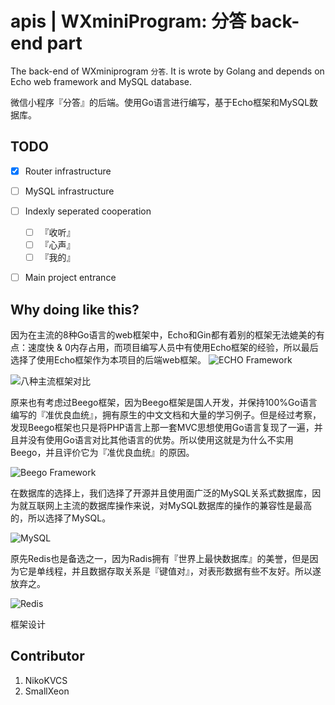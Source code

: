 # apis | WXminiProgram: 分答 back-end part

The back-end of WXminiprogram `分答`. It is wrote by Golang and depends on Echo web framework and MySQL database.

微信小程序『分答』的后端。使用Go语言进行编写，基于Echo框架和MySQL数据库。

## TODO 

- [x] Router infrastructure
- [ ] MySQL infrastructure

- [ ] Indexly seperated cooperation
  - [ ] 『收听』
  - [ ] 『心声』
  - [ ] 『我的』

- [ ] Main project entrance

## Why doing like this?

因为在主流的8种Go语言的web框架中，Echo和Gin都有着别的框架无法媲美的有点：速度快 & 0内存占用，而项目编写人员中有使用Echo框架的经验，所以最后选择了使用Echo框架作为本项目的后端web框架。
![ECHO Framework](http://go-echo.org/images/echo.svg)

![八种主流框架对比](http://qwding.github.io/img/golang_framwork_benchmark.png)

原来也有考虑过Beego框架，因为Beego框架是国人开发，并保持100%Go语言编写的『准优良血统』，拥有原生的中文文档和大量的学习例子。但是经过考察，发现Beego框架也只是将PHP语言上那一套MVC思想使用Go语言复现了一遍，并且并没有使用Go语言对比其他语言的优势。所以使用这就是为什么不实用Beego，并且评价它为『准优良血统』的原因。

![Beego Framework](https://beego.me/static/img/beego_purple.png)

在数据库的选择上，我们选择了开源并且使用面广泛的MySQL关系式数据库，因为就互联网上主流的数据库操作来说，对MySQL数据库的操作的兼容性是最高的，所以选择了MySQL。

![MySQL](https://upload.wikimedia.org/wikipedia/zh/thumb/6/62/MySQL.svg/272px-MySQL.svg.png)

原先Redis也是备选之一，因为Radis拥有『世界上最快数据库』的美誉，但是因为它是单线程，并且数据存取关系是『键值对』，对表形数据有些不友好。所以遂放弃之。

![Redis](https://redis.io/images/redis-white.png)

框架设计

## Contributor

1. NikoKVCS
2. SmallXeon
